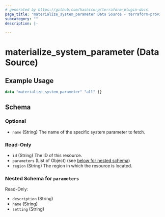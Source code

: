 ```yaml
---
# generated by https://github.com/hashicorp/terraform-plugin-docs
page_title: "materialize_system_parameter Data Source - terraform-provider-materialize"
subcategory: ""
description: |-
  
---
```


# materialize_system_parameter (Data Source)



## Example Usage

```terraform
data "materialize_system_parameter" "all" {}
```

<!-- schema generated by tfplugindocs -->
## Schema

### Optional

- `name` (String) The name of the specific system parameter to fetch.

### Read-Only

- `id` (String) The ID of this resource.
- `parameters` (List of Object) (see [below for nested schema](#nestedatt--parameters))
- `region` (String) The region in which the resource is located.

<a id="nestedatt--parameters"></a>
### Nested Schema for `parameters`

Read-Only:

- `description` (String)
- `name` (String)
- `setting` (String)
